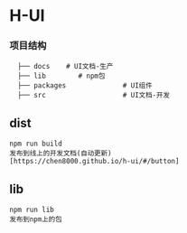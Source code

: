# H-UI
### 项目结构
```
  ├── docs    # UI文档-生产
  ├── lib        # npm包
  ├── packages              # UI组件
  ├── src                   # UI文档-开发
```
## dist
```
npm run build
发布到线上的开发文档(自动更新)
[https://chen8000.github.io/h-ui/#/button]
```
## lib
```
npm run lib
发布到npm上的包
```

